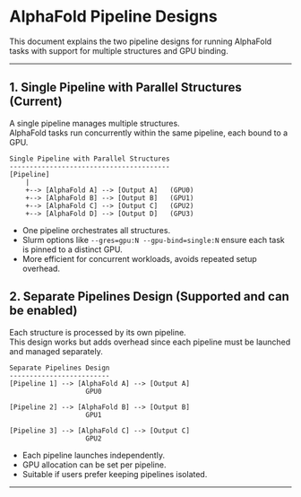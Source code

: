 # AlphaFold Pipeline Designs

This document explains the two pipeline designs for running AlphaFold tasks with support for multiple structures and GPU binding.

---

## 1. Single Pipeline with Parallel Structures (Current)

A single pipeline manages multiple structures.  
AlphaFold tasks run concurrently within the same pipeline, each bound to a GPU.

```
Single Pipeline with Parallel Structures
----------------------------------------
[Pipeline]
    |
    +--> [AlphaFold A] --> [Output A]   (GPU0)
    +--> [AlphaFold B] --> [Output B]   (GPU1)
    +--> [AlphaFold C] --> [Output C]   (GPU2)
    +--> [AlphaFold D] --> [Output D]   (GPU3)
```

- One pipeline orchestrates all structures.  
- Slurm options like `--gres=gpu:N --gpu-bind=single:N` ensure each task is pinned to a distinct GPU.  
- More efficient for concurrent workloads, avoids repeated setup overhead.  

## 2. Separate Pipelines Design (Supported and can be enabled)

Each structure is processed by its own pipeline.  
This design works but adds overhead since each pipeline must be launched and managed separately.

```
Separate Pipelines Design
-------------------------
[Pipeline 1] --> [AlphaFold A] --> [Output A]
                   GPU0

[Pipeline 2] --> [AlphaFold B] --> [Output B]
                   GPU1

[Pipeline 3] --> [AlphaFold C] --> [Output C]
                   GPU2
```

- Each pipeline launches independently.  
- GPU allocation can be set per pipeline.  
- Suitable if users prefer keeping pipelines isolated.  

---

